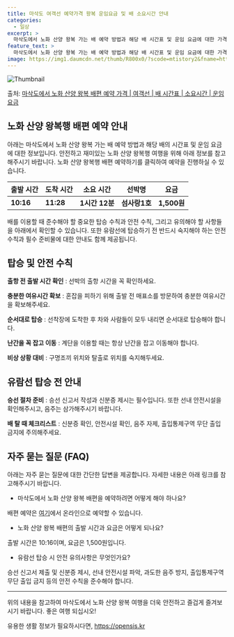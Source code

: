 ```yaml
---
title: 마삭도 여객선 예약가격 왕복 운임요금 및 배 소요시간 안내
categories:
  - 일상
excerpt: >
  마삭도에서 노화 산양 왕복 가는 배 예약 방법과 해당 배 시간표 및 운임 요금에 대한 가격 정보를 안내 드리겠습니다. 안전하고 재밋는 노화 산양 왕복행 여행을 위해 아래 정보 참고하시기 바랍니다. 노화 산양 왕복행 배편 예약하기 👈 클릭마삭도에서 노화 산양 왕복행 배 시간표출발 시간도착 시간소요 시간선박명요금10:1611:281시간 12분섬사랑1호1,500원노화 산양 왕복행 배편 예약하기 👈 클릭마삭도에서 노화 산양 왕복행 여객선 탑승 시 이용수칙 마삭도에서 노화 산양 왕복행 배를 이용할 때 반드시 숙지해야 할 중요한 탑승 수칙들을 소개합니다. 1) 출항 전 출발 시간 확인 선박의 출항 시간을 미리 확인하세요. 2) 충분한 여유시간 확보 혼잡을 피하기 위해 출발 전 매표소를 방문하여 충분한 여유시간을 가..
feature_text: >
  마삭도에서 노화 산양 왕복 가는 배 예약 방법과 해당 배 시간표 및 운임 요금에 대한 가격 정보를 안내 드리겠습니다. 안전하고 재밋는 노화 산양 왕복행 여행을 위해 아래 정보 참고하시기 바랍니다. 노화 산양 왕복행 배편 예약하기 👈 클릭마삭도에서 노화 산양 왕복행 배 시간표출발 시간도착 시간소요 시간선박명요금10:1611:281시간 12분섬사랑1호1,500원노화 산양 왕복행 배편 예약하기 👈 클릭마삭도에서 노화 산양 왕복행 여객선 탑승 시 이용수칙 마삭도에서 노화 산양 왕복행 배를 이용할 때 반드시 숙지해야 할 중요한 탑승 수칙들을 소개합니다. 1) 출항 전 출발 시간 확인 선박의 출항 시간을 미리 확인하세요. 2) 충분한 여유시간 확보 혼잡을 피하기 위해 출발 전 매표소를 방문하여 충분한 여유시간을 가..
image: https://img1.daumcdn.net/thumb/R800x0/?scode=mtistory2&fname=https%3A%2F%2Fblog.kakaocdn.net%2Fdn%2Fz2S38%2FbtsHB6YTZ6O%2F5PHhQq5UILolsaGejk9mA1%2Fimg.webp
---
```


![Thumbnail](https://img1.daumcdn.net/thumb/R800x0/?scode=mtistory2&fname=https%3A%2F%2Fblog.kakaocdn.net%2Fdn%2Fz2S38%2FbtsHB6YTZ6O%2F5PHhQq5UILolsaGejk9mA1%2Fimg.webp)

<p>출처: <a href="https://opensis.kr/entry/%EB%A7%88%EC%82%AD%EB%8F%84%EC%97%90%EC%84%9C-%EB%85%B8%ED%99%94-%EC%82%B0%EC%96%91-%EC%99%95%EB%B3%B5-%EB%B0%B0%ED%8E%B8-%EC%98%88%EC%95%BD-%EA%B0%80%EA%B2%A9-%EC%97%AC%EA%B0%9D%EC%84%A0-%EB%B0%B0-%EC%8B%9C%EA%B0%84%ED%91%9C-%EC%86%8C%EC%9A%94%EC%8B%9C%EA%B0%84-%EC%9A%B4%EC%9E%84-%EC%9A%94%EA%B8%88" rel="dofollow">마삭도에서 노화 산양 왕복 배편 예약 가격 | 여객선 | 배 시간표 | 소요시간 | 운임 요금</a> </p>

## 노화 산양 왕복행 배편 예약 안내

아래는 마삭도에서 노화 산양 왕복 가는 배 예약 방법과 해당 배의 시간표 및 운임 요금에 대한 정보입니다. 안전하고 재미있는 노화 산양
왕복행 여행을 위해 아래 정보를 참고해주시기 바랍니다. 노화 산양 왕복행 배편 예약하기를 클릭하여 예약을 진행하실 수 있습니다.

**출발 시간** | **도착 시간** | **소요 시간** | **선박명** | **요금**  
---|---|---|---|---  
**10:16** | **11:28** | **1시간 12분** | **섬사랑1호** | **1,500원**  
  
배를 이용할 때 준수해야 할 중요한 탑승 수칙과 안전 수칙, 그리고 유의해야 할 사항들을 아래에서 확인할 수 있습니다. 또한 유람선에
탑승하기 전 반드시 숙지해야 하는 안전 수칙과 필수 준비물에 대한 안내도 함께 제공됩니다.

## 탑승 및 안전 수칙

**출항 전 출발 시간 확인** : 선박의 출항 시간을 꼭 확인하세요.

**충분한 여유시간 확보** : 혼잡을 피하기 위해 출발 전 매표소를 방문하여 충분한 여유시간을 확보해주세요.

**순서대로 탑승** : 선착장에 도착한 후 차와 사람들이 모두 내리면 순서대로 탑승해야 합니다.

**난간을 꼭 잡고 이동** : 계단을 이용할 때는 항상 난간을 잡고 이동해야 합니다.

**비상 상황 대비** : 구명조끼 위치와 탈출로 위치를 숙지해두세요.

## 유람선 탑승 전 안내

**승선 절차 준비** : 승선 신고서 작성과 신분증 제시는 필수입니다. 또한 선내 안전시설을 확인해주시고, 음주는 삼가해주시기 바랍니다.

**배 탈 때 체크리스트** : 신분증 확인, 안전시설 확인, 음주 자제, 출입통제구역 무단 출입 금지에 주의해주세요.

## 자주 묻는 질문 (FAQ)

아래는 자주 묻는 질문에 대한 간단한 답변을 제공합니다. 자세한 내용은 아래 링크를 참고해주시기 바랍니다.

  * 마삭도에서 노화 산양 왕복 배편을 예약하려면 어떻게 해야 하나요?

배편 예약은 [여기](https://www.example.com)에서 온라인으로 예약할 수 있습니다.

  * 노화 산양 왕복 배편의 출발 시간과 요금은 어떻게 되나요?

출발 시간은 10:16이며, 요금은 1,500원입니다.

  * 유람선 탑승 시 안전 유의사항은 무엇인가요?

승선 신고서 제출 및 신분증 제시, 선내 안전시설 파악, 과도한 음주 방지, 출입통제구역 무단 출입 금지 등의 안전 수칙을 준수해야 합니다.

* * *

위의 내용을 참고하여 마삭도에서 노화 산양 왕복 여행을 더욱 안전하고 즐겁게 즐겨보시기 바랍니다. 좋은 여행 되십시오!



 

유용한 생활 정보가 필요하시다면, <a href="https://opensis.kr" rel="dofollow">https://opensis.kr</a>


